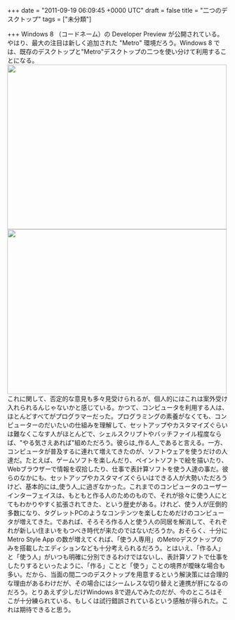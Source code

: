 
+++
date = "2011-09-19 06:09:45 +0000 UTC"
draft = false
title = "二つのデスクトップ"
tags = ["未分類"]

+++
Windows 8 （コードネーム）の Developer Preview が公開されている。やはり、最大の注目は新しく追加された "Metro" 環境だろう。Windows 8 では、既存のデスクトップと"Metro"デスクトップの二つを使い分けて利用することになる。<a href="http://blog.daruyanagi.net/archives/222/image7" rel="attachment wp-att-224"><img src="http://blog.daruyanagi.net/wp-content/uploads/2011/09/image7-500x375.jpg" alt="" title="image7" width="500" height="375" class="alignnone size-medium wp-image-224"/></a><a href="http://blog.daruyanagi.net/archives/222/image3" rel="attachment wp-att-223"><img src="http://blog.daruyanagi.net/wp-content/uploads/2011/09/image3-500x375.jpg" alt="" title="image3" width="500" height="375" class="alignnone size-medium wp-image-223"/></a>これに関して、否定的な意見も多々見受けられるが、個人的にはこれは案外受け入れられるんじゃないかと感じている。かつて、コンピュータを利用する人は、ほとんどすべてがプログラマーだった。プログラミングの素養がなくても、コンピューターのだいたいの仕組みを理解して、セットアップやカスタマイズぐらいは難なくこなす人がほとんどで、シェルスクリプトやバッチファイル程度ならば、"やる気さえあれば"組めただろう。彼らは_作る人_であると言える。一方、コンピュータが普及するに連れて増えてきたのが、ソフトウェアを使うだけの人達だ。たとえば、ゲームソフトを楽しんだり、ペイントソフトで絵を描いたり、Webブラウザーで情報を収拾したり、仕事で表計算ソフトを使う人達の事だ。彼らのなかにも、セットアップやカスタマイズぐらいはできる人が大勢いただろうけど、基本的には_使う人_に過ぎなかった。これまでのコンピュータのユーザーインターフェイスは、もともと作る人のためのもので、それが徐々に使う人にとてもわかりやすく拡張されてきた、という歴史がある。けれど、使う人が圧倒的多数になり、タグレットPCのようなコンテンツを楽しむためだけのコンピュータが増えてきた。であれば、そろそろ作る人と使う人の同居を解消して、それぞれが新しい住まいをもつべき時代が来たのではないだろうか。おそらく、十分に Metro Style App の数が増えてくれば、「使う人専用」のMetroデスクトップのみを搭載したエディションなども十分考えられるだろう。とはいえ、「作る人」と「使う人」がいつも明確に分別できるわけではないし、表計算ソフトで仕事をしたりするといったように、「作る」ことと「使う」ことの境界が曖昧な場合も多い。だから、当面の間二つのデスクトップを用意するという解決策には合理的な理由があるわけだが、その場合にはシームレスな切り替えと連携が肝になるのだろう。とりあえず少しだけWindows 8で遊んでみたのだが、今のところはそこが十分練られている、もしくは試行錯誤されているという感触が得られた。これは期待できると思う。


